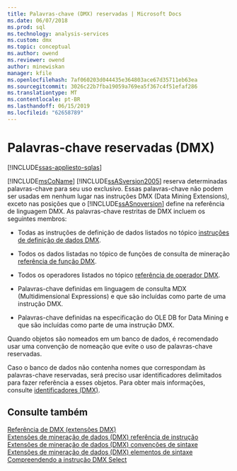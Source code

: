 ```yaml
---
title: Palavras-chave (DMX) reservadas | Microsoft Docs
ms.date: 06/07/2018
ms.prod: sql
ms.technology: analysis-services
ms.custom: dmx
ms.topic: conceptual
ms.author: owend
ms.reviewer: owend
author: minewiskan
manager: kfile
ms.openlocfilehash: 7af060203d044435e364803ace67d35711eb63ea
ms.sourcegitcommit: 3026c22b7fba19059a769ea5f367c4f51efaf286
ms.translationtype: MT
ms.contentlocale: pt-BR
ms.lasthandoff: 06/15/2019
ms.locfileid: "62658789"
---
```

# <a name="reserved-keywords-dmx"></a>Palavras-chave reservadas (DMX)
[!INCLUDE[ssas-appliesto-sqlas](../includes/ssas-appliesto-sqlas.md)]

  [!INCLUDE[msCoName](../includes/msconame-md.md)] [!INCLUDE[ssASversion2005](../includes/ssasversion2005-md.md)] reserva determinadas palavras-chave para seu uso exclusivo. Essas palavras-chave não podem ser usadas em nenhum lugar nas instruções DMX (Data Mining Extensions), exceto nas posições que o [!INCLUDE[ssASnoversion](../includes/ssasnoversion-md.md)] define na referência de linguagem DMX. As palavras-chave restritas de DMX incluem os seguintes membros:  
  
-   Todas as instruções de definição de dados listados no tópico [instruções de definição de dados DMX](../dmx/dmx-statements-data-definition.md).  
  
-   Todos os dados listadas no tópico de funções de consulta de mineração [referência de função DMX](../dmx/data-mining-extensions-dmx-function-reference.md).  
  
-   Todos os operadores listados no tópico [referência de operador DMX](../dmx/data-mining-extensions-dmx-operator-reference.md).  
  
-   Palavras-chave definidas em linguagem de consulta MDX (Multidimensional Expressions) e que são incluídas como parte de uma instrução DMX.  
  
-   Palavras-chave definidas na especificação do OLE DB for Data Mining e que são incluídas como parte de uma instrução DMX.  
  
 Quando objetos são nomeados em um banco de dados, é recomendado usar uma convenção de nomeação que evite o uso de palavras-chave reservadas.  
  
 Caso o banco de dados não contenha nomes que correspondam às palavras-chave reservadas, será preciso usar identificadores delimitados para fazer referência a esses objetos. Para obter mais informações, consulte [identificadores &#40;DMX&#41;](../dmx/identifiers-dmx.md).  
  
## <a name="see-also"></a>Consulte também  
 [Referência de DMX &#40;extensões DMX&#41;](../dmx/data-mining-extensions-dmx-reference.md)   
 [Extensões de mineração de dados &#40;DMX&#41; referência de instrução](../dmx/data-mining-extensions-dmx-statements.md)   
 [Extensões de mineração de dados &#40;DMX&#41; convenções de sintaxe](../dmx/data-mining-extensions-dmx-syntax-conventions.md)   
 [Extensões de mineração de dados &#40;DMX&#41; elementos de sintaxe](../dmx/data-mining-extensions-dmx-syntax-elements.md)   
 [Compreendendo a instrução DMX Select](../dmx/understanding-the-dmx-select-statement.md)  
  
  
